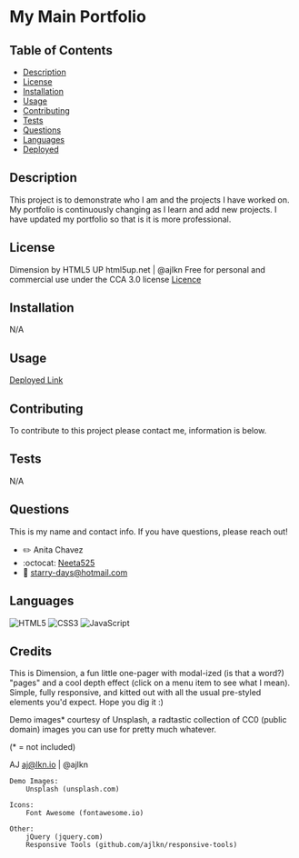 
# My Main Portfolio

## Table of Contents
- [Description](#description)
- [License](#license)
- [Installation](#installation)
- [Usage](#usage)
- [Contributing](#contributing)
- [Tests](#test)
- [Questions](#questions)
- [Languages](#languages)
- [Deployed](#deployed)

## Description
This project is to demonstrate who I am and the projects I have worked on. 
My portfolio is continuously changing as I learn and add new projects. 
I have updated my portfolio so that is it is more professional.

## License
Dimension by HTML5 UP
html5up.net | @ajlkn
Free for personal and commercial use under the CCA 3.0 license [Licence](html5up.net/license)

## Installation
N/A

## Usage

[Deployed Link](https://neeta525.github.io/main_portfolio/)

## Contributing
To contribute to this project please contact me, information is below.

## Tests
N/A

## Questions
This is my name and contact info. If you have questions, please reach out!
- :pencil2: Anita Chavez 
- :octocat: [Neeta525](https://github.com/Neeta525)
- :email: starry-days@hotmail.com

## Languages
![HTML5](https://img.shields.io/badge/html5-%23E34F26.svg?style=for-the-badge&logo=html5&logoColor=white)
![CSS3](https://img.shields.io/badge/css3-%231572B6.svg?style=for-the-badge&logo=css3&logoColor=white)
![JavaScript](https://img.shields.io/badge/javascript-%23323330.svg?style=for-the-badge&logo=javascript&logoColor=%23F7DF1E)


## Credits

This is Dimension, a fun little one-pager with modal-ized (is that a word?) "pages"
and a cool depth effect (click on a menu item to see what I mean). Simple, fully
responsive, and kitted out with all the usual pre-styled elements you'd expect.
Hope you dig it :)

Demo images* courtesy of Unsplash, a radtastic collection of CC0 (public domain) images
you can use for pretty much whatever.

(* = not included)

AJ
aj@lkn.io | @ajlkn


	Demo Images:
		Unsplash (unsplash.com)

	Icons:
		Font Awesome (fontawesome.io)

	Other:
		jQuery (jquery.com)
		Responsive Tools (github.com/ajlkn/responsive-tools)